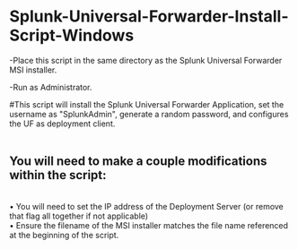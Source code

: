 # Splunk-Universal-Forwarder-Install-Script-Windows


-Place this script in the same directory as the Splunk Universal Forwarder MSI installer.

-Run as Administrator.

#This script will install the Splunk Universal Forwarder Application, set the username as "SplunkAdmin", generate a random password, and configures the UF as deployment client. 
<br /><br />
## You will need to make a couple modifications within the script:
<br />• You will need to set the IP address of the Deployment Server (or remove that flag all together if not applicable)
<br />• Ensure the filename of the MSI installer matches the file name referenced at the beginning of the script.


